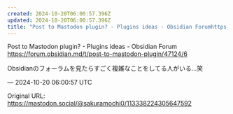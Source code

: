 ```yaml
---
created: 2024-10-20T06:00:57.396Z
updated: 2024-10-20T06:00:57.396Z
title: "Post to Mastodon plugin? - Plugins ideas - Obsidian Forumhttps://forum.obsidian.[...]"
---
```


<p>Post to Mastodon plugin? - Plugins ideas - Obsidian Forum<br /><a href="https://forum.obsidian.md/t/post-to-mastodon-plugin/47124/6" target="_blank" rel="nofollow noopener noreferrer" translate="no"><span class="invisible">https://</span><span class="ellipsis">forum.obsidian.md/t/post-to-ma</span><span class="invisible">stodon-plugin/47124/6</span></a></p><p>Obsidianのフォーラムを見たらすごく複雑なことをしてる人がいる…笑</p>

&mdash; 2024-10-20 06:00:57 UTC

Original URL: https://mastodon.social/@sakuramochi0/113338224305647592
